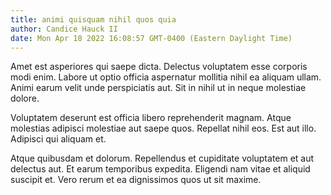 ```yaml
---
title: animi quisquam nihil quos quia
author: Candice Hauck II
date: Mon Apr 18 2022 16:08:57 GMT-0400 (Eastern Daylight Time)
---
```

Amet est asperiores qui saepe dicta. Delectus voluptatem esse corporis modi enim. Labore ut optio officia aspernatur mollitia nihil ea aliquam ullam. Animi earum velit unde perspiciatis aut. Sit in nihil ut in neque molestiae dolore.

 Voluptatem deserunt est officia libero reprehenderit magnam. Atque molestias adipisci molestiae aut saepe quos. Repellat nihil eos. Est aut illo. Adipisci qui aliquam et.

 Atque quibusdam et dolorum. Repellendus et cupiditate voluptatem et aut delectus aut. Et earum temporibus expedita. Eligendi nam vitae et aliquid suscipit et. Vero rerum et ea dignissimos quos ut sit maxime.